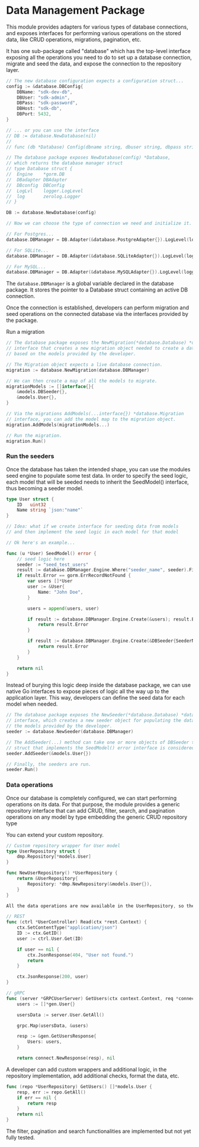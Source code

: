 # Data Management Package

This module provides adapters for various types of database connections, and exposes interfaces for performing various operations on the stored data, like CRUD operations, migrations, pagination, etc.

It has one sub-package called "database" which has the top-level interface exposing all the operations you need to do to set up a database connection, migrate and seed the data, and expose the connection to the repository layer.

```go
// The new database configuration expects a configuration struct...
config := &database.DBConfig{
    DBName: "sdk-dev-db",
    DBUser: "sdk-admin",
    DBPass: "sdk-password",
    DBHost: "sdk-db",
    DBPort: 5432,
}

// ... or you can use the interface
// DB := database.NewDatabase(nil)
//
// func (db *Database) Config(dbname string, dbuser string, dbpass string, dbhost string, dbport int) *Database

// The database package exposes NewDatabase(config) *Database,
// which returns the database manager struct
// type Database struct {
// 	Engine    *gorm.DB
// 	DBadapter DBAdapter
// 	DBconfig  DBConfig
// 	LogLvl    logger.LogLevel
// 	log       zerolog.Logger
// }

DB := database.NewDatabase(config)

// Now we can choose the type of connection we need and initialize it.

// For Postgres...
database.DBManager = DB.Adapter(&database.PostgreAdapter{}).LogLevel(logger.Error).Init()

// For SQLite...
database.DBManager = DB.Adapter(&database.SQLiteAdapter{}).LogLevel(logger.Error).Init()

// For MySQL...
database.DBManager = DB.Adapter(&database.MySQLAdapter{}).LogLevel(logger.Error).Init()
``` 

The `database.DBManager` is a global variable declared in the database package. It stores the pointer to a Database struct containing an active DB connection.

Once the connection is established, developers can perform migration and seed operations on the connected database via the interfaces provided by the package.

Run a migration


```go
// The database package exposes the NewMigration(*database.Database) *database.Migration
// interface that creates a new migration object needed to create a database structure
// based on the models provided by the developer.

// The Migration object expects a live database connection.
migration := database.NewMigration(database.DBManager)

// We can then create a map of all the models to migrate.
migrationModels := []interface{}{
	&models.DBSeeder{},
	&models.User{},
}

// Via the migrations AddModels(...interface{}) *database.Migration
// interface, you can add the model map to the migration object.
migration.AddModels(migrationModels...)

// Run the migration.
migration.Run()
```

### Run the seeders

Once the database has taken the intended shape, you can use the modules seed engine to populate some test data. In order to specify the seed logic, each model that will be seeded needs to inherit the SeedModel() interface, thus becoming a seeder model.

```go
type User struct {
	ID   uint32
	Name string `json:"name"`
}

// Idea: what if we create interface for seeding data from models
// and then implement the seed logic in each model for that model

// Ok here's an example...

func (u *User) SeedModel() error {
	// seed logic here
	seeder := "seed_test_users"
	result := database.DBManager.Engine.Where("seeder_name", seeder).First(&DBSeeder{})
	if result.Error == gorm.ErrRecordNotFound {
		var users []*User
		user := &User{
			Name: "John Doe",
		}

		users = append(users, user)

		if result := database.DBManager.Engine.Create(&users); result.Error != nil {
			return result.Error
		}

		if result := database.DBManager.Engine.Create(&DBSeeder{SeederName: seeder}); result.Error != nil {
			return result.Error
		}
	}

	return nil
}
```

Instead of burying this logic deep inside the database package, we can use native Go interfaces to expose pieces of logic all the way up to the application layer. This way, developers can define the seed data for each model when needed.

```go
// The database package exposes the NewSeeder(*database.Database) *database.Seeder
// interface, which creates a new seeder object for populating the database based on
// the models provided by the developer.
seeder := database.NewSeeder(database.DBManager)

// The AddSeeder(...) method can take one or more objects of DBSeeder type, and any model
// struct that implements the SeedModel() error interface is considered of DBSeeder type.
seeder.AddSeeder(&models.User{})

// Finally, the seeders are run.
seeder.Run()
```

### Data operations

Once our database is completely configured, we can start performing operations on its data. For that purpose, the module provides a generic repository interface that can add CRUD, filter, search, and pagination operations on any model by type embedding the generic CRUD repository type 

You can extend your custom repository. 

```go
// Custom repository wrapper for User model
type UserRepository struct {
	dmp.Repository[*models.User]
}

func NewUserRepository() *UserRepository {
	return &UserRepository{
		Repository: *dmp.NewRepository(&models.User{}),
	}
}

All the data operations are now available in the UserRepository, so they can be called in a controller or a gRPC service implementation without any additional code. 

// REST
func (ctrl *UserController) Read(ctx *rest.Context) {
	ctx.SetContentType("application/json")
	ID := ctx.GetID()
	user := ctrl.User.Get(ID)

	if user == nil {
		ctx.JsonResponse(404, "User not found.")
		return
	}

	ctx.JsonResponse(200, user)
}

// gRPC
func (server *GRPCUserServer) GetUsers(ctx context.Context, req *connect.Request[gen.GetUsersRequest]) (response *connect.Response[gen.GetUsersResponse], err error) {
	users := []*gen.User{}

	usersData := server.User.GetAll()

	grpc.Map(usersData, &users)

	resp := &gen.GetUsersResponse{
		Users: users,
	}

	return connect.NewResponse(resp), nil
```

A developer can add custom wrappers and additional logic, in the repository implementation, add additional checks, format the data, etc.

```go
func (repo *UserRepository) GetUsers() []*models.User {
	resp, err := repo.GetAll()
	if err == nil {
		return resp
	}
	return nil
}

```

The filter, pagination and search functionalities are implemented but not yet fully tested.